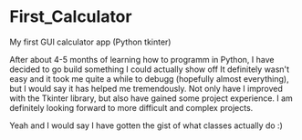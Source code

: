 # First_Calculator
My first GUI calculator app (Python tkinter)

After about 4-5 months of learning how to programm in Python, I have decided to go build something I could actually show off
It definitely wasn't easy and it took me quite a while to debugg (hopefully almost everything), but I would say it has helped me tremendously. Not only have I improved with the Tkinter library, but also have gained some project experience.
I am definitely looking forward to more difficult and complex projects.

Yeah and I would say I have gotten the gist of what classes actually do :)

